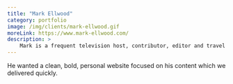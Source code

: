 ```yaml
---
title: "Mark Ellwood"
category: portfolio
image: /img/clients/mark-ellwood.gif
moreLink: https://www.mark-ellwood.com/
description: >
    Mark is a frequent television host, contributor, editor and travel expert, who contacted us after we were recommended. 
---
```


He wanted a clean, bold, personal website focused on his content which we delivered quickly. 